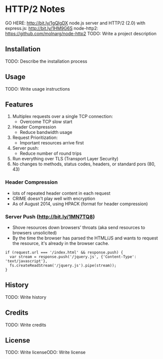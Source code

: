 # HTTP/2 Notes

GO HERE: http://bit.ly/1gQIgDX
node.js server and HTTP/2 (2.0) with express.js: http://bit.ly/1HM9G6S
node-http2: https://github.com/molnarg/node-http2
TODO: Write a project description

## Installation

TODO: Describe the installation process

## Usage

TODO: Write usage instructions

## Features

1. Multiplex requests over a single TCP connection:
    - Overcome TCP slow start
2. Header Compression
    - Reduce bandwidth usage
3. Request Prioritization:
    - Important resources arrive first
4. Server push:
    - Reduce number of round trips
5. Run everything over TLS (Transport Layer Security)
6. No changes to methods, status codes, headers, or standard pors (80, 43)

### Header Compression
  - lots of repeated header content in each request
  - CRIME doesn't play well with encryption
  - As of August 2014, using HPACK (format for header compression)

### Server Push (http://bit.ly/1MN7TQ8)
  - Shove resources down browsers' throats (aka send resources to browsers unsolicited)
  - By the time the browser has parsed the HTML/JS and wants to request the resource,
    it's already in the browser cache.
  ```
  if (request.url === '/index.html' && response.push) {
    var stream = response.push('/jquery.js', {'Content-Type': 'text/javascript'},
    fs.createReadStream('/jquery.js').pipe(stream));
  }
  ```

## History

TODO: Write history

## Credits

TODO: Write credits

## License

TODO: Write licenseODO: Write license
